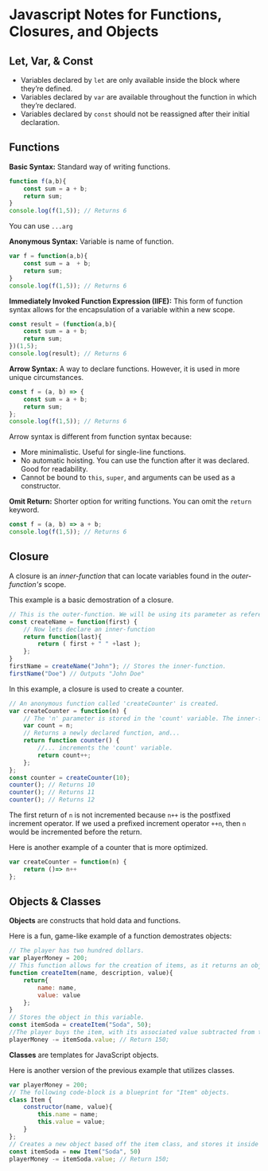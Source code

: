 # Javascript Notes for Functions, Closures,  and Objects
## Let, Var, & Const
- Variables declared by `let` are only available inside the block where they’re defined.
- Variables declared by `var` are available throughout the function in which they’re declared.
- Variables declared by `const` should not be reassigned after their initial declaration.

## Functions
**Basic Syntax:** Standard way of writing functions.
```js
function f(a,b){
    const sum = a + b;
    return sum;
}
console.log(f(1,5)); // Returns 6
```
You can use `...arg`

**Anonymous Syntax:** Variable is name of function. 
```js
var f = function(a,b){
    const sum = a  + b;
    return sum;
}
console.log(f(1,5)); // Returns 6
```

**Immediately Invoked Function Expression (IIFE):** This form of function syntax allows for the encapsulation of a variable within a new scope. 
```js
const result = (function(a,b){
    const sum = a + b;
    return sum;
})(1,5);
console.log(result); // Returns 6
```

**Arrow Syntax:** A way to declare functions. However, it is used in more unique circumstances.
```js
const f = (a, b) => {
    const sum = a + b;
    return sum;
};
console.log(f(1,5)); // Returns 6
```

Arrow syntax is different from function syntax because:
- More minimalistic. Useful for single-line functions.
- No automatic hoisting. You can use the function after it was declared. Good for readability.
- Cannot be bound to `this`, `super`, and arguments can be used as a constructor.

**Omit Return:** Shorter option for writing functions. You can omit the `return` keyword.
```js
const f = (a, b) => a + b;
console.log(f(1,5)); // Returns 6
```

## Closure
A  closure is an *inner-function* that can locate variables found in the *outer-function's* scope. 

This example is a basic demostration of a closure.

```js
// This is the outer-function. We will be using its parameter as reference.
const createName = function(first) {
    // Now lets declare an inner-function
    return function(last){
        return ( first + " " +last );
    };
}
firstName = createName("John"); // Stores the inner-function.
firstName("Doe") // Outputs "John Doe"
```

In this example, a closure is used to create a counter.
```js
// An anonymous function called 'createCounter' is created.
var createCounter = function(n) {
    // The 'n' parameter is stored in the 'count' variable. The inner-function can call back to this.
    var count = n;
    // Returns a newly declared function, and...
    return function counter() {
        //... increments the 'count' variable.
        return count++;
    };
};
const counter = createCounter(10);
counter(); // Returns 10
counter(); // Returns 11
counter(); // Returns 12
```
The first return of `n` is not incremented because `n++`  is the postfixed increment operator. If we used a prefixed increment operator `++n`, then `n` would be incremented before the return.

Here is another example of a counter that is more optimized.
```js
var createCounter = function(n) {
    return ()=> n++
};
```

## Objects & Classes
**Objects** are constructs that hold data and functions.

Here is a fun, game-like example of a function demostrates objects:
```js
// The player has two hundred dollars.
var playerMoney = 200;
// This function allows for the creation of items, as it returns an object.
function createItem(name, description, value){
    return{
        name: name,
        value: value
    };
}
// Stores the object in this variable.
const itemSoda = createItem("Soda", 50);
//The player buys the item, with its associated value subtracted from the player.
playerMoney -= itemSoda.value; // Return 150;
```
**Classes** are templates for JavaScript objects. 

Here is another version of the previous example that utilizes classes.

```js
var playerMoney = 200;
// The following code-block is a blueprint for "Item" objects.
class Item {
    constructor(name, value){
        this.name = name;
        this.value = value;
    }
};
// Creates a new object based off the item class, and stores it inside a variable.
const itemSoda = new Item("Soda", 50)
playerMoney -= itemSoda.value; // Return 150;
```